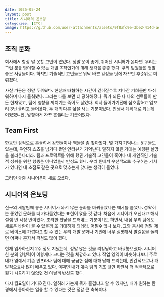 ```yaml
---
date: 2025-05-24
layout: post
title: 시니어의 온보딩
categories: [ETC]
image: https://github.com/user-attachments/assets/9f8afc9e-3be2-414d-ad58-c1eef501f5d8
---
```


## 조직 문화

회사에서 항상 말 못할 고민이 있었다.
정말 운이 좋게, 뛰어난 시니어가 온다면, 우리는 그런 분을 맞이할 수 있는 개발 조직인가에 대해 생각을 종종 했다. 
우리 팀원들은 정말 좋은 사람들이다. 하지만 기술적인 고민들은 워낙 바쁜 일정들 탓에 자꾸만 후순위로 미뤄졌다.

사실 가끔은 정말 두려웠다. 현실과 타협하는 시간이 길어질수록 지나간 기회들만 아쉬워하며 다시 들춰봤다. 그러는 나를 보면 더 공허해졌다.
뭐가 되든 다 나의 선택들이 만든 현재였고, 팀에 영향을 끼치기는 죽어도 싫었다. 회사 들어가기전에 심호흡하고 입꼬리 3번 올리고 들어갔다. 두 개의 다른 삶을 사는 기분이었다. 
인생사 계획대로 되는게 어딨겠냐만, 방향마저 자꾸 흔들리는 기분이었다.

## Team First

한동안 심적으로 흔들려서 강연들이나 책들을 좀 찾아봤다. 몇 가지 기억나는 문구들도 있는데, 우연히 쇼츠를 넘기다 봤던 인터뷰가 기억난다. 
말하지 않은 기대는 예정된 실망을 불러온다더라. 
팀과 프로덕트를 위해 했던 기술적 고민들이 혹여나 내 개인적인 기술적 성취를 위한 행동은 아니었을까 반성도 했다. 
우리 팀에서 우선적으로 추구하는 가치가 있다면 내 초점도 같은 곳으로 맞추는게 맞다는 생각이 들었다. 

그러던 와중 시니어분이 새로 오셨다.

## 시니어의 온보딩

친구의 개발팀에 좋은 시니어가 와서 많은 문화를 바꿔놓았다는 얘기를 들었다. 정확히는 좋았던 문화를 더 가다듬었다는 표현이 맞을 것 같다.
처음에 시니어가 오신다고 해서 설렘 반 걱정 반이었다. 초라한 민낯을 드러내는 기분이기도 하면서, 
내심 우리 팀에도 새로운 바람이 불 수 있을까 또 기대하게 되더라. 어쩔수 없나 보다.
그와 동시에 정말 제로 베이스에 가깝다고 할 수 있는 우리 개발 문화나 기반에 너무 실망해서 발걸음을 돌리면 어쩌나 혼자서 걱정도 많이 했다.

현재 입사하신지 2주 정도 지났는데, 정말 많은 것을 리빌딩하고 바꿔놓으셨다. 
시니어 한 분의 영향력이 이렇게나 크다는 것을 체감하고 있다. 
작업 영역이 비슷하다보니 주로 내가 옆에서 기존 인프라나 팀에 대해 궁금한 점에 대해 답해 드리는데, 인간적으로나 개발적으로나 많이 배우고 있다.
어쩌면 내가 계속 팀의 기조 탓만 하면서 더 적극적으로 뭔가 시도하지 않았던 건 아닐까 반성도 했다.

다시 월요일이 기다려진다. 일하러 가는게 뭐가 즐겁냐고 할 수 있지만, 내가 원하는 환경에서 좋아하는 일을 할 수 있다는 것은 정말 큰 축복이다.
